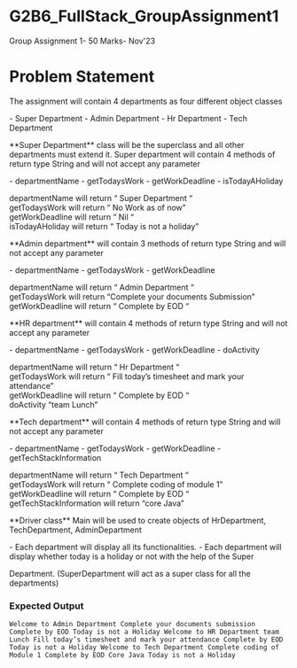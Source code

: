 # G2B6_FullStack_GroupAssignment1
Group Assignment 1- 50 Marks- Nov'23

# Problem Statement
<p> The assignment will contain 4 departments as four different object classes </p>
- Super Department
- Admin Department
- Hr Department
- Tech Department

<p> **Super Department** class will be the superclass and all other departments must extend it.
Super department will contain 4 methods of return type String and will not accept any parameter </p>
- departmentName
- getTodaysWork
- getWorkDeadline
- isTodayAHoliday

<p> departmentName will return “ Super Department “ <br>
getTodaysWork will return “ No Work as of now” <br>
getWorkDeadline will return “ Nil “ <br>
isTodayAHoliday will return “ Today is not a holiday” </p>
  
<p> **Admin department** will contain 3 methods of return type String and will not accept any
parameter </p>
- departmentName
- getTodaysWork
- getWorkDeadline
<p> departmentName will return “ Admin Department “ <br>
getTodaysWork will return “Complete your documents Submission” <br>
getWorkDeadline will return “ Complete by EOD “ <br> </p>

<p> **HR department** will contain 4 methods of return type String and will not accept any
parameter </p>
- departmentName
- getTodaysWork
- getWorkDeadline
- doActivity
<p> departmentName will return “ Hr Department “ <br>
getTodaysWork will return “ Fill today’s timesheet and mark your attendance” <br>
getWorkDeadline will return “ Complete by EOD “ <br>
doActivity “team Lunch” <br>
</p>
  
<p> **Tech department** will contain 4 methods of return type String and will not accept any
parameter </p>
- departmentName
- getTodaysWork
- getWorkDeadline
- getTechStackInformation 
<p> departmentName will return “ Tech Department “ <br>
getTodaysWork will return “ Complete coding of module 1” <br>
getWorkDeadline will return “ Complete by EOD “ <br>
getTechStackInformation will return “core Java” <br>
</p>

<p> **Driver class** Main will be used to create objects of HrDepartment, TechDepartment,
AdminDepartment </p> 
- Each department will display all its functionalities.
- Each department will display whether today is a holiday or not with the help of the Super
<p> Department. (SuperDepartment will act as a super class for all the departments) </p>

### Expected Output
`Welcome to Admin Department
Complete your documents submission
Complete by EOD
Today is not a Holiday
Welcome to HR Department
team Lunch
Fill today’s timesheet and mark your attendance
Complete by EOD
Today is not a Holiday
Welcome to Tech Department
Complete coding of Module 1
Complete by EOD
Core Java
Today is not a Holiday`
